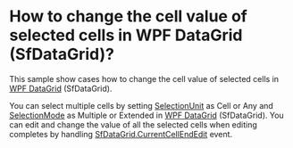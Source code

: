 # How to change the cell value of selected cells in WPF DataGrid (SfDataGrid)?

This sample show cases how to change the cell value of selected cells in [WPF DataGrid](https://www.syncfusion.com/wpf-controls/datagrid) (SfDataGrid).

You can select multiple cells by setting [SelectionUnit](https://help.syncfusion.com/cr/wpf/Syncfusion.UI.Xaml.Grid.SfDataGrid.html#Syncfusion_UI_Xaml_Grid_SfDataGrid_SelectionUnit) as Cell or Any and [SelectionMode](https://help.syncfusion.com/cr/wpf/Syncfusion.UI.Xaml.Grid.SfGridBase.html#Syncfusion_UI_Xaml_Grid_SfGridBase_SelectionMode) as Multiple or Extended in [WPF DataGrid](https://www.syncfusion.com/wpf-controls/datagrid) (SfDataGrid). You can edit and change the value of all the selected cells when editing completes by handling [SfDataGrid.CurrentCellEndEdit](https://help.syncfusion.com/cr/wpf/Syncfusion.UI.Xaml.Grid.SfDataGrid.html#Syncfusion_UI_Xaml_Grid_SfDataGrid_CurrentCellEndEdit) event.
